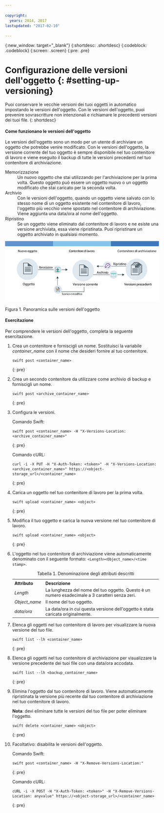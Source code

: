 ```yaml
---

copyright:
  years: 2014, 2017
lastupdated: "2017-02-10"

---
```

{:new_window: target="_blank"}
{:shortdesc: .shortdesc}
{:codeblock: .codeblock}
{:screen: .screen}
{:pre: .pre}


# Configurazione delle versioni dell'oggetto {: #setting-up-versioning}

Puoi conservare le vecchie versioni dei tuoi oggetti in automatico impostando le versioni dell'oggetto.  Con le versioni dell'oggetto, puoi prevenire sovrascritture non intenzionali e richiamare le precedenti versioni dei tuoi file.
{: shortdesc}


#### Come funzionano le versioni dell'oggetto

Le versioni dell'oggetto sono un modo per un utente di archiviare un oggetto che potrebbe venire modificato. Con le versioni dell'oggetto, la versione corrente del tuo oggetto è sempre disponibile nel tuo contenitore di lavoro e viene eseguito il backup di tutte le versioni precedenti nel tuo contenitore di archiviazione.

<dl>
  <dt>Memorizzazione</dt>
    <dd>Un nuovo oggetto che stai utilizzando per l'archiviazione per la prima volta. Questo oggetto può essere un oggetto nuovo o un oggetto modificato che stai caricato per la seconda volta.</dd>
  <dt>Archivio</dt>
    <dd>Con le versioni dell'oggetto, quando un oggetto viene salvato con lo stesso nome di un oggetto esistente nel contenitore di lavoro, l'oggetto più vecchio viene spostato nel contenitore di archiviazione. Viene aggiunta una data/ora al nome dell'oggetto.</dd>
  <dt>Ripristino</dt>
    <dd>Se un oggetto viene eliminato dal contenitore di lavoro e ne esiste una versione archiviata, essa viene ripristinata.  Puoi ripristinare un oggetto archiviato in qualsiasi momento.</dd>
</dl>

![Panoramica sulle versioni dell'oggetto](images/os_versioning.png)

Figura 1. Panoramica sulle versioni dell'oggetto


#### Esercitazione

Per comprendere le versioni dell'oggetto, completa la seguente esercitazione.

1. Crea un contenitore e forniscigli un nome. Sostituisci la variabile *container_name* con il nome che desideri fornire al tuo contenitore.

    ```
    swift post <container_name>
    ```
    {: pre}

2. Crea un secondo contenitore da utilizzare come archivio di backup e forniscigli un nome.

    ```
    swift post <archive_container_name>
    ```
    {: pre}

3. Configura le versioni.

    Comando Swift:

    ```
    swift post <container_name> -H "X-Versions-Location: <archive_container_name>"
    ```
    {: pre}

    Comando cURL:

    ```
    curl -i -X PUT -H "X-Auth-Token: <token>" -H "X-Versions-Location:<archive_container_name>" https://<object-storage_url>/<container_name>
    ```
    {: pre}

4. Carica un oggetto nel tuo contenitore di lavoro per la prima volta. 

    ```
    swift upload <container_name> <object>
    ```
    {: pre}

5. Modifica il tuo oggetto e carica la nuova versione nel tuo contenitore di lavoro.

    ```
    swift upload <container_name> <object>
    ```
    {: pre}

6.  L'oggetto nel tuo contenitore di archiviazione viene automaticamente denominato con il seguente formato: `<Length><Object_name>/<time stamp>`.
    <table>
    <caption> Tabella 1. Denominazione degli attributi descritti </caption>
      <tr>
        <th> Attributo </th>
        <th> Descrizione </th>
      </tr>
      <tr>
        <td> <i>Length</i> </td>
        <td> La lunghezza del nome del tuo oggetto. Questo è un numero esadecimale a 3 caratteri senza zeri. </td>
      </tr>
      <tr>
        <td> <i>Object_name</i> </td>
        <td> Il nome del tuo oggetto. </td>
      </tr>
      <tr>
        <td> <i> data/ora </i> </td>
        <td> La data/ora in cui questa versione dell'oggetto è stata caricata originalmente. </td>
      </tr>
    </table>

7. Elenca gli oggetti nel tuo contenitore di lavoro per visualizzare la nuova versione del tuo file. 

    ```
    swift list --lh <container_name>
    ```
    {: pre}

8. Elenca gli oggetti nel tuo contenitore di archiviazione per visualizzare la versione precedente dei tuoi file con una data/ora accodata. 

    ```
    swift list --lh <backup_container_name>
    ```
    {: pre}

9. Elimina l'oggetto dal tuo contenitore di lavoro. Viene automaticamente ripristinata la versione più recente dal tuo contenitore di archiviazione nel tuo contenitore di lavoro.

    **Nota**: devi eliminare tutte le versioni del tuo file per poter eliminare l'oggetto.

    ```
    swift delete <container_name> <object>
    ```
    {: pre}

10. Facoltativo: disabilita le versioni dell'oggetto.

    Comando Swift:

    ```
    swift post <container_name> -H "X-Remove-Versions-Location:"
    ```
    {: pre}

    Comando cURL:

    ```
    cURL -i -X POST -H "X-Auth-Token: <token>" -H "X-Remove-Versions-Location: anyvalue" https://<object-storage_url>/<container_name>
    ```
    {: pre}
